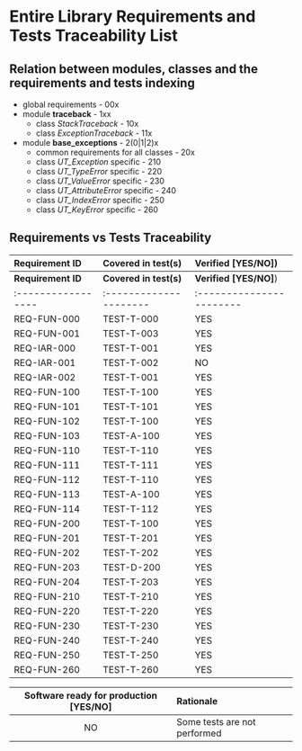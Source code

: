 # Entire Library Requirements and Tests Traceability List

## Relation between modules, classes and the requirements and tests indexing

* global requirements - 00x
* module **traceback** - 1xx
  * class *StackTraceback* - 10x
  * class *ExceptionTraceback* - 11x
* module **base_exceptions** - 2(0|1|2)x
  * common requirements for all classes - 20x
  * class *UT_Exception* specific - 210
  * class *UT_TypeError* specific - 220
  * class *UT_ValueError* specific - 230
  * class *UT_AttributeError* specific - 240
  * class *UT_IndexError* specific - 250
  * class *UT_KeyError* specific - 260

## Requirements vs Tests Traceability

| **Requirement ID** | **Covered in test(s)** | **Verified \[YES/NO\]**) |
| :----------------- | :--------------------- | :----------------------- |
| **Requirement ID** | **Covered in test(s)** | **Verified \[YES/NO\]**) |
| :----------------- | :--------------------- | :----------------------- |
| REQ-FUN-000        | TEST-T-000             | YES                      |
| REQ-FUN-001        | TEST-T-003             | YES                      |
| REQ-IAR-000        | TEST-T-001             | YES                      |
| REQ-IAR-001        | TEST-T-002             | NO                       |
| REQ-IAR-002        | TEST-T-001             | YES                      |
| REQ-FUN-100        | TEST-T-100             | YES                      |
| REQ-FUN-101        | TEST-T-101             | YES                      |
| REQ-FUN-102        | TEST-T-100             | YES                      |
| REQ-FUN-103        | TEST-A-100             | YES                      |
| REQ-FUN-110        | TEST-T-110             | YES                      |
| REQ-FUN-111        | TEST-T-111             | YES                      |
| REQ-FUN-112        | TEST-T-110             | YES                      |
| REQ-FUN-113        | TEST-A-100             | YES                      |
| REQ-FUN-114        | TEST-T-112             | YES                      |
| REQ-FUN-200        | TEST-T-100             | YES                      |
| REQ-FUN-201        | TEST-T-201             | YES                      |
| REQ-FUN-202        | TEST-T-202             | YES                      |
| REQ-FUN-203        | TEST-D-200             | YES                      |
| REQ-FUN-204        | TEST-T-203             | YES                      |
| REQ-FUN-210        | TEST-T-210             | YES                      |
| REQ-FUN-220        | TEST-T-220             | YES                      |
| REQ-FUN-230        | TEST-T-230             | YES                      |
| REQ-FUN-240        | TEST-T-240             | YES                      |
| REQ-FUN-250        | TEST-T-250             | YES                      |
| REQ-FUN-260        | TEST-T-260             | YES                      |

| **Software ready for production \[YES/NO\]** | **Rationale**                 |
| :------------------------------------------: | :---------------------------- |
| NO                                           | Some tests are not performed  |
